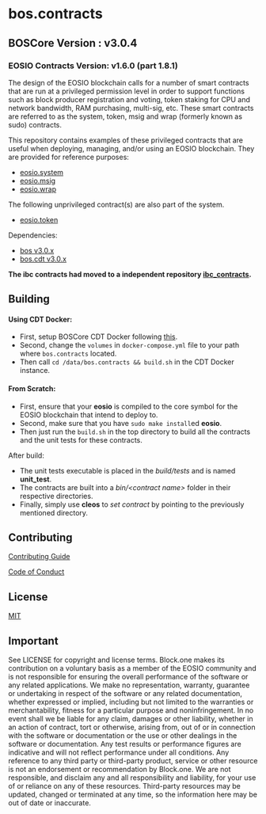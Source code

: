 # bos.contracts


## BOSCore Version : v3.0.4
### EOSIO Contracts Version: v1.6.0 (part 1.8.1)

The design of the EOSIO blockchain calls for a number of smart contracts that are run at a privileged permission level in order to support functions such as block producer registration and voting, token staking for CPU and network bandwidth, RAM purchasing, multi-sig, etc.  These smart contracts are referred to as the system, token, msig and wrap (formerly known as sudo) contracts.

This repository contains examples of these privileged contracts that are useful when deploying, managing, and/or using an EOSIO blockchain.  They are provided for reference purposes:

   * [eosio.system](https://github.com/boscore/bos.contracts/tree/master/eosio.system)
   * [eosio.msig](https://github.com/boscore/bos.contracts/tree/master/eosio.msig)
   * [eosio.wrap](https://github.com/boscore/bos.contracts/tree/master/eosio.wrap)

The following unprivileged contract(s) are also part of the system.
   * [eosio.token](https://github.com/boscore/bos.contracts/tree/master/eosio.token)

Dependencies:

* [bos v3.0.x](https://github.com/boscore/bos/releases)
* [bos.cdt v3.0.x](https://github.com/boscore/bos.cdt/releases)

__The ibc contracts had moved to a independent repository [ibc_contracts](https://github.com/boscore/ibc_contracts).__

## Building

   #### Using CDT Docker:
   * First, setup BOSCore CDT Docker following [this](https://github.com/boscore/bos.cdt/blob/master/docker/README.md).
   * Second, change the `volumes` in `docker-compose.yml` file to your path where `bos.contracts` located.
   * Then call `cd /data/bos.contracts && build.sh` in the CDT Docker instance.

   #### From Scratch:
   * First, ensure that your __eosio__ is compiled to the core symbol for the EOSIO blockchain that intend to deploy to.
   * Second, make sure that you have ```sudo make install```ed __eosio__.
   * Then just run the ```build.sh``` in the top directory to build all the contracts and the unit tests for these contracts.

After build:
* The unit tests executable is placed in the _build/tests_ and is named __unit_test__.
* The contracts are built into a _bin/\<contract name\>_ folder in their respective directories.
* Finally, simply use __cleos__ to _set contract_ by pointing to the previously mentioned directory.


## Contributing

[Contributing Guide](./CONTRIBUTING.md)

[Code of Conduct](./CONTRIBUTING.md#conduct)

## License

[MIT](./LICENSE)

## Important

See LICENSE for copyright and license terms.  Block.one makes its contribution on a voluntary basis as a member of the EOSIO community and is not responsible for ensuring the overall performance of the software or any related applications.  We make no representation, warranty, guarantee or undertaking in respect of the software or any related documentation, whether expressed or implied, including but not limited to the warranties or merchantability, fitness for a particular purpose and noninfringement. In no event shall we be liable for any claim, damages or other liability, whether in an action of contract, tort or otherwise, arising from, out of or in connection with the software or documentation or the use or other dealings in the software or documentation.  Any test results or performance figures are indicative and will not reflect performance under all conditions.  Any reference to any third party or third-party product, service or other resource is not an endorsement or recommendation by Block.one.  We are not responsible, and disclaim any and all responsibility and liability, for your use of or reliance on any of these resources. Third-party resources may be updated, changed or terminated at any time, so the information here may be out of date or inaccurate.
